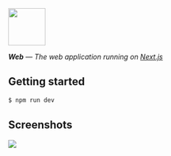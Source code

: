 <img src="https://emojipedia-us.s3.dualstack.us-west-1.amazonaws.com/thumbs/120/apple/129/unicorn-face_1f984.png" width="75"/>

_**Web** — The web application running on [Next.js](https://nextjs.org/)_

## Getting started
```sh
$ npm run dev
```

## Screenshots
<img src="https://www.dropbox.com/s/plitnx02b7ek633/aula.png?raw=1">
